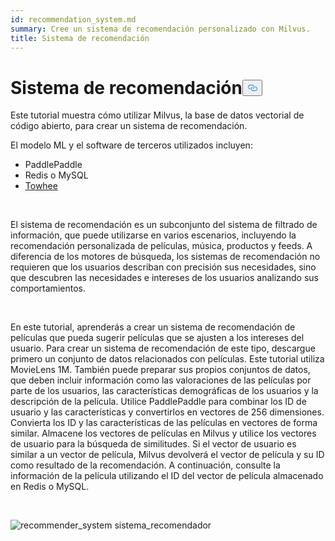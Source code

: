```yaml
---
id: recommendation_system.md
summary: Cree un sistema de recomendación personalizado con Milvus.
title: Sistema de recomendación
---
```

<h1 id="Recommender-System" class="common-anchor-header">Sistema de recomendación<button data-href="#Recommender-System" class="anchor-icon" translate="no">
      <svg translate="no"
        aria-hidden="true"
        focusable="false"
        height="20"
        version="1.1"
        viewBox="0 0 16 16"
        width="16"
      >
        <path
          fill="#0092E4"
          fill-rule="evenodd"
          d="M4 9h1v1H4c-1.5 0-3-1.69-3-3.5S2.55 3 4 3h4c1.45 0 3 1.69 3 3.5 0 1.41-.91 2.72-2 3.25V8.59c.58-.45 1-1.27 1-2.09C10 5.22 8.98 4 8 4H4c-.98 0-2 1.22-2 2.5S3 9 4 9zm9-3h-1v1h1c1 0 2 1.22 2 2.5S13.98 12 13 12H9c-.98 0-2-1.22-2-2.5 0-.83.42-1.64 1-2.09V6.25c-1.09.53-2 1.84-2 3.25C6 11.31 7.55 13 9 13h4c1.45 0 3-1.69 3-3.5S14.5 6 13 6z"
        ></path>
      </svg>
    </button></h1><p>Este tutorial muestra cómo utilizar Milvus, la base de datos vectorial de código abierto, para crear un sistema de recomendación.</p>
<p>El modelo ML y el software de terceros utilizados incluyen:</p>
<ul>
<li>PaddlePaddle</li>
<li>Redis o MySQL</li>
<li><a href="https://towhee.io/">Towhee</a></li>
</ul>
<p></br></p>
<p>El sistema de recomendación es un subconjunto del sistema de filtrado de información, que puede utilizarse en varios escenarios, incluyendo la recomendación personalizada de películas, música, productos y feeds. A diferencia de los motores de búsqueda, los sistemas de recomendación no requieren que los usuarios describan con precisión sus necesidades, sino que descubren las necesidades e intereses de los usuarios analizando sus comportamientos.</p>
<p></br></p>
<p>En este tutorial, aprenderás a crear un sistema de recomendación de películas que pueda sugerir películas que se ajusten a los intereses del usuario. Para crear un sistema de recomendación de este tipo, descargue primero un conjunto de datos relacionados con películas. Este tutorial utiliza MovieLens 1M. También puede preparar sus propios conjuntos de datos, que deben incluir información como las valoraciones de las películas por parte de los usuarios, las características demográficas de los usuarios y la descripción de la película. Utilice PaddlePaddle para combinar los ID de usuario y las características y convertirlos en vectores de 256 dimensiones. Convierta los ID y las características de las películas en vectores de forma similar. Almacene los vectores de películas en Milvus y utilice los vectores de usuario para la búsqueda de similitudes. Si el vector de usuario es similar a un vector de película, Milvus devolverá el vector de película y su ID como resultado de la recomendación. A continuación, consulte la información de la película utilizando el ID del vector de película almacenado en Redis o MySQL.</p>
<p></br></p>
<p>
  
   <span class="img-wrapper"> <img translate="no" src="/docs/v2.5.x/assets/recommendation_system.png" alt="recommender_system" class="doc-image" id="recommender_system" />
   </span> <span class="img-wrapper"> <span>sistema_recomendador</span> </span></p>
